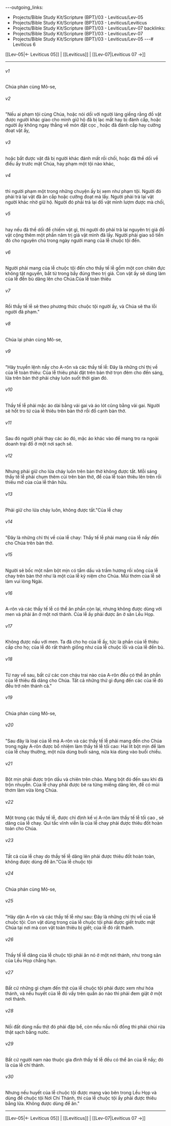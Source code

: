 ---outgoing_links:
  - Projects/Bible Study Kit/Scripture (BPT)/03 - Leviticus/Lev-05
  - Projects/Bible Study Kit/Scripture (BPT)/03 - Leviticus/Leviticus
  - Projects/Bible Study Kit/Scripture (BPT)/03 - Leviticus/Lev-07
backlinks:
  - Projects/Bible Study Kit/Scripture (BPT)/03 - Leviticus/Lev-07
  - Projects/Bible Study Kit/Scripture (BPT)/03 - Leviticus/Lev-05
---# Leviticus 6

[[Lev-05|← Leviticus 05]] | [[Leviticus]] | [[Lev-07|Leviticus 07 →]]
***



###### v1 
Chúa phán cùng Mô-se, 

###### v2 
"Nếu ai phạm tội cùng Chúa, hoặc nói dối với người láng giềng rằng đồ vật được người khác giao cho mình giữ hộ đã bị lạc mất hay bị đánh cắp, hoặc người ấy không ngay thẳng về món đặt cọc , hoặc đã đánh cắp hay cưỡng đoạt vật ấy, 

###### v3 
hoặc bắt được vật đã bị người khác đánh mất rồi chối, hoặc đã thề dối về điều ấy trước mặt Chúa, hay phạm một tội nào khác, 

###### v4 
thì người phạm một trong những chuyện ấy bị xem như phạm tội. Người đó phải trả lại vật đã ăn cắp hoặc cưỡng đoạt mà lấy. Người phải trả lại vật người khác nhờ giữ hộ. Người đó phải trả lại đồ vật mình lượm được mà chối, 

###### v5 
hay nếu đã thề dối để chiếm vật gì, thì người đó phải trả lại nguyên trị giá đồ vật cộng thêm một phần năm trị giá vật mình đã lấy. Người phải giao số tiền đó cho nguyên chủ trong ngày người mang của lễ chuộc tội đến. 

###### v6 
Người phải mang của lễ chuộc tội đến cho thầy tế lễ gồm một con chiên đực không tật nguyền, bắt từ trong bầy đúng theo trị giá. Con vật ấy sẽ dùng làm của lễ đền bù dâng lên cho Chúa.Của lễ toàn thiêu 

###### v7 
Rồi thầy tế lễ sẽ theo phương thức chuộc tội người ấy, và Chúa sẽ tha lỗi người đã phạm." 

###### v8 
Chúa lại phán cùng Mô-se, 

###### v9 
"Hãy truyền lệnh nầy cho A-rôn và các thầy tế lễ: Đây là những chỉ thị về của lễ toàn thiêu: Của lễ thiêu phải đặt trên bàn thờ trọn đêm cho đến sáng, lửa trên bàn thờ phải cháy luôn suốt thời gian đó. 

###### v10 
Thầy tế lễ phải mặc áo dài bằng vải gai và áo lót cũng bằng vải gai. Người sẽ hốt tro từ của lễ thiêu trên bàn thờ rồi đổ cạnh bàn thờ. 

###### v11 
Sau đó người phải thay các áo đó, mặc áo khác vào để mang tro ra ngoài doanh trại đổ ở một nơi sạch sẽ. 

###### v12 
Nhưng phải giữ cho lửa cháy luôn trên bàn thờ không được tắt. Mỗi sáng thầy tế lễ phải chụm thêm củi trên bàn thờ, để của lễ toàn thiêu lên trên rồi thiêu mỡ của của lễ thân hữu. 

###### v13 
Phải giữ cho lửa cháy luôn, không được tắt."Của lễ chay 

###### v14 
"Đây là những chỉ thị về của lễ chay: Thầy tế lễ phải mang của lễ nầy đến cho Chúa trên bàn thờ. 

###### v15 
Người sẽ bốc một nắm bột mịn có tẩm dầu và trầm hương rồi xông của lễ chay trên bàn thờ như là một của lễ kỷ niệm cho Chúa. Mùi thơm của lễ sẽ làm vui lòng Ngài. 

###### v16 
A-rôn và các thầy tế lễ có thể ăn phần còn lại, nhưng không được dùng với men và phải ăn ở một nơi thánh. Của lễ ấy phải được ăn ở sân Lều Họp. 

###### v17 
Không được nấu với men. Ta đã cho họ của lễ ấy, tức là phần của lễ thiêu cấp cho họ; của lễ đó rất thánh giống như của lễ chuộc lỗi và của lễ đền bù. 

###### v18 
Từ nay về sau, bất cứ các con cháu trai nào của A-rôn đều có thể ăn phần của lễ thiêu đã dâng cho Chúa. Tất cả những thứ gì đụng đến các của lễ đó đều trở nên thánh cả." 

###### v19 
Chúa phán cùng Mô-se, 

###### v20 
"Sau đây là loại của lễ mà A-rôn và các thầy tế lễ phải mang đến cho Chúa trong ngày A-rôn được bổ nhiệm làm thầy tế lễ tối cao: Hai lít bột mịn để làm của lễ chay thường, một nửa dùng buổi sáng, nửa kia dùng vào buổi chiều. 

###### v21 
Bột mịn phải được trộn dầu và chiên trên chảo. Mang bột đó đến sau khi đã trộn nhuyễn. Của lễ chay phải được bẻ ra từng miếng dâng lên, để có mùi thơm làm vừa lòng Chúa. 

###### v22 
Một trong các thầy tế lễ, được chỉ định kế vị A-rôn làm thầy tế lễ tối cao , sẽ dâng của lễ chay. Qui tắc vĩnh viễn là của lễ chay phải được thiêu đốt hoàn toàn cho Chúa. 

###### v23 
Tất cả của lễ chay do thầy tế lễ dâng lên phải được thiêu đốt hoàn toàn, không được dùng để ăn."Của lễ chuộc tội 

###### v24 
Chúa phán cùng Mô-se, 

###### v25 
"Hãy dặn A-rôn và các thầy tế lễ như sau: Đây là những chỉ thị về của lễ chuộc tội: Con vật dùng trong của lễ chuộc tội phải được giết trước mặt Chúa tại nơi mà con vật toàn thiêu bị giết; của lễ đó rất thánh. 

###### v26 
Thầy tế lễ dâng của lễ chuộc tội phải ăn nó ở một nơi thánh, như trong sân của Lều Họp chẳng hạn. 

###### v27 
Bất cứ những gì chạm đến thịt của lễ chuộc tội phải được xem như hóa thánh, và nếu huyết của lễ đó vấy trên quần áo nào thì phải đem giặt ở một nơi thánh. 

###### v28 
Nồi đất dùng nấu thịt đó phải đập bể, còn nếu nấu nồi đồng thì phải chùi rửa thật sạch bằng nước. 

###### v29 
Bất cứ người nam nào thuộc gia đình thầy tế lễ đều có thể ăn của lễ nầy; đó là của lễ chí thánh. 

###### v30 
Nhưng nếu huyết của lễ chuộc tội được mang vào bên trong Lều Họp và dùng để chuộc tội Nơi Chí Thánh, thì của lễ chuộc tội ấy phải được thiêu bằng lửa. Không được dùng để ăn."

***
[[Lev-05|← Leviticus 05]] | [[Leviticus]] | [[Lev-07|Leviticus 07 →]]
